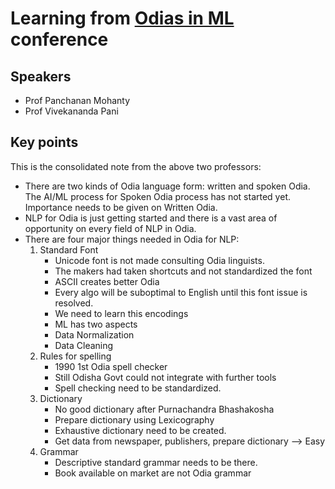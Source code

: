 # Learning from [Odias in ML](https://odias.ml/) conference

## Speakers

* Prof Panchanan Mohanty
* Prof Vivekananda Pani

## Key points

This is the consolidated note from the above two professors:

* There are two kinds of Odia language form: written and spoken Odia. The AI/ML process for Spoken Odia process has not started yet. Importance needs to be given on Written Odia.
* NLP for Odia is just getting started and there is a vast area of opportunity on every field of NLP in Odia.
* There are four major things needed in Odia for NLP:
    1. Standard Font
        * Unicode font is not made consulting Odia linguists.
        * The makers had taken shortcuts and not standardized the font
        * ASCII creates better Odia
        * Every algo will be suboptimal to English until this font issue is resolved.
        * We need to learn this encodings
        * ML has two aspects
        * Data Normalization
        * Data Cleaning
    2. Rules for spelling
        * 1990 1st Odia spell checker
        * Still Odisha Govt could not integrate with further tools
        * Spell checking need to be standardized.
    3. Dictionary
        * No good dictionary after Purnachandra Bhashakosha
        * Prepare dictionary using Lexicography
        * Exhaustive dictionary need to be created.
        * Get data from newspaper, publishers, prepare dictionary --> Easy
    4. Grammar
        * Descriptive standard grammar needs to be there.
        * Book available on market are not Odia grammar
